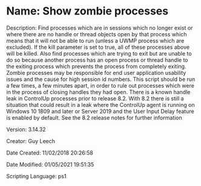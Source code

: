 ﻿# Name: Show zombie processes

Description: Find processes which are in sessions which no longer exist or where there are no handle or thread objects open by that process which means that it will not be able to run (unless a UWMP process which are excluded).
If the kill parameter is set to true, all of these processes above will be killed.
Also find processes which are trying to exit but are unable to do so because another process has an open process or thread handle to the exiting process which prevents the process from completely exiting.
Zombie processes may be responsible for end user application usability issues and the cause for high session id numbers.
This script should be run a few times, a few minutes apart, in order to rule out processes which were in the process of closing handles they had open.
There is a known handle leak in ControlUp processes prior to release 8.2. With 8.2 there is still a situation that could result in a leak where the ControlUp agent is running on Windows 10 1809 and later or Server 2019 and the User Input Delay feature is enabled by default. See the 8.2 release notes for further information


Version: 3.14.32

Creator: Guy Leech

Date Created: 11/02/2018 20:26:58

Date Modified: 01/05/2021 19:51:35

Scripting Language: ps1

